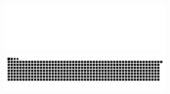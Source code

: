 <p align="center">
  <img src="https://github.com/sahmlo/sahmlo/blob/main/sahmlo.gif" alt="Sara Melo" />
</p>
<p align="center">
  <img src="https://github.com/sahmlo/sahmlo/blob/output/github-contribution-grid-snake-dark.svg" alt="snake gif" />
</p>

